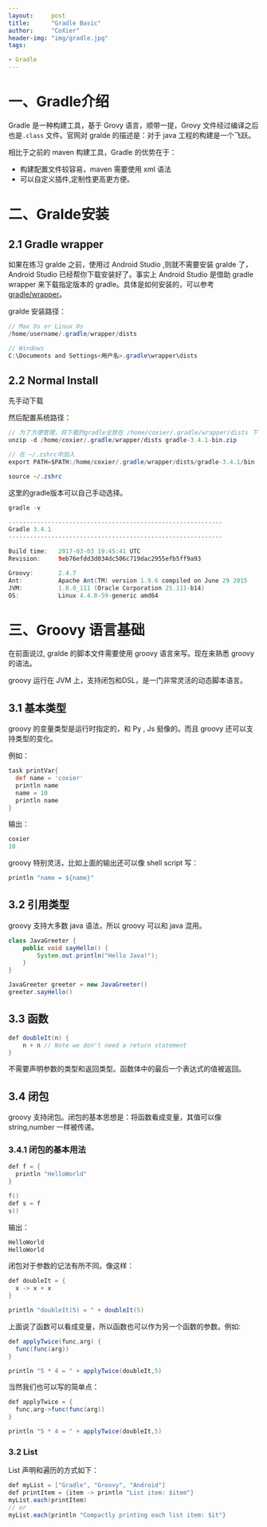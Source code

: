 ```yaml
---
layout:     post
title:      "Gradle Basic"
author:     "CoXier"
header-img: "img/gradle.jpg"
tags:

- Gradle
---
```


# 一、Gradle介绍
Gradle 是一种构建工具，基于 Grovy 语言，顺带一提，Grovy 文件经过编译之后也是`.class` 文件。官网对 gralde 的描述是：对于 java 工程的构建是一个飞跃。

相比于之前的 maven 构建工具，Gradle 的优势在于：

* 构建配置文件较容易，maven 需要使用 xml 语法
* 可以自定义插件,定制性更高更方便。

# 二、Gralde安装

## 2.1 Gradle wrapper
如果在练习 gralde 之前，使用过 Android Studio ,则就不需要安装 gralde 了，Android Studio 已经帮你下载安装好了。事实上 Android Studio 是借助 gradle wrapper 来下载指定版本的 gradle。具体是如何安装的，可以参考 [gradle/wrapper](https://github.com/gradle/gradle/tree/master/subprojects/wrapper)。

gralde 安装路径：
```java
// Max Os or Linux Os
/home/username/.gradle/wrapper/dists

// Windows
C:\Documents and Settings<用户名>.gradle\wrapper\dists
```

## 2.2 Normal Install

先手动下载

然后配置系统路径：

```java
// 为了方便管理，将下载的gradle全放在 /home/coxier/.gradle/wrapper/dists 下
unzip -d /home/coxier/.gradle/wrapper/dists gradle-3.4.1-bin.zip

// 在 ~/.zshrc中加入
export PATH=$PATH:/home/coxier/.gradle/wrapper/dists/gradle-3.4.1/bin

source ~/.zshrc
```
这里的gradle版本可以自己手动选择。

```java
gradle -v

------------------------------------------------------------
Gradle 3.4.1
------------------------------------------------------------

Build time:   2017-03-03 19:45:41 UTC
Revision:     9eb76efdd3d034dc506c719dac2955efb5ff9a93

Groovy:       2.4.7
Ant:          Apache Ant(TM) version 1.9.6 compiled on June 29 2015
JVM:          1.8.0_111 (Oracle Corporation 25.111-b14)
OS:           Linux 4.4.0-59-generic amd64

```
# 三、Groovy 语言基础

在前面说过, gralde 的脚本文件需要使用 groovy 语言来写。现在来熟悉 groovy 的语法。

groovy 运行在 JVM 上，支持闭包和DSL，是一门非常灵活的动态脚本语言。

## 3.1 基本类型
groovy 的变量类型是运行时指定的，和 Py , Js 挺像的。而且 groovy 还可以支持类型的变化。

例如：

```groovy
task printVar{
  def name = 'coxier'
  println name
  name = 10
  println name
}
```
输出：

```java
coxier
10
```
groovy 特别灵活，比如上面的输出还可以像 shell script 写：

```java
println "name = ${name}"
```
## 3.2 引用类型
groovy 支持大多数 java 语法，所以 groovy 可以和 java 混用。

```java
class JavaGreeter {
    public void sayHello() {
        System.out.println("Hello Java!");
    }
}

JavaGreeter greeter = new JavaGreeter()
greeter.sayHello()
```
## 3.3 函数

```java
def doubleIt(n) {
    n + n // Note we don't need a return statement
}
```
不需要声明参数的类型和返回类型。函数体中的最后一个表达式的值被返回。

## 3.4 闭包
groovy 支持闭包。闭包的基本思想是：将函数看成变量，其值可以像 string,number 一样被传递。

### 3.4.1 闭包的基本用法
```java
def f = {
  println "HelloWorld"
}

f()
def s = f
s()
```

输出：

```java
HelloWorld
HelloWorld
```
闭包对于参数的记法有所不同。像这样：

```java
def doubleIt = {
  x -> x + x
}

println "doubleIt(5) = " + doubleIt(5)
```
上面说了函数可以看成变量，所以函数也可以作为另一个函数的参数。例如:

```java
def applyTwice(func,arg) {
  func(func(arg))
}

println "5 * 4 = " + applyTwice(doubleIt,5)
```
当然我们也可以写的简单点：

```java
def applyTwice = {
  func,arg->func(func(arg))
}

println "5 * 4 = " + applyTwice(doubleIt,5)
```
### 3.2 List

List 声明和遍历的方式如下：

```java
def myList = ["Gradle", "Groovy", "Android"]
def printItem = {item -> println "List item: $item"}
myList.each(printItem)
// or
myList.each{println "Compactly printing each list item: $it"}
```
